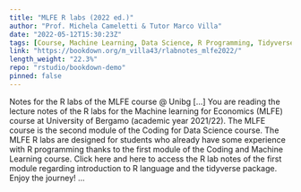 ```yaml
---
title: "MLFE R labs (2022 ed.)"
author: "Prof. Michela Cameletti & Tutor Marco Villa"
date: "2022-05-12T15:30:23Z"
tags: [Course, Machine Learning, Data Science, R Programming, Tidyverse, Package]
link: "https://bookdown.org/m_villa43/rlabnotes_mlfe2022/"
length_weight: "22.3%"
repo: "rstudio/bookdown-demo"
pinned: false
---
```


Notes for the R labs of the MLFE course @ Unibg [...] You are reading the lecture notes of the R labs for the Machine learning for Economics (MLFE) course at University of Bergamo (academic year 2021/22). The MLFE course is the second module of the Coding for Data Science course. The MLFE R labs are designed for students who already have some experience with R programming thanks to the first module of the Coding and Machine Learning course. Click here and here to access the R lab notes of the first module regarding introduction to R language and the tidyverse package. Enjoy the journey! ...
